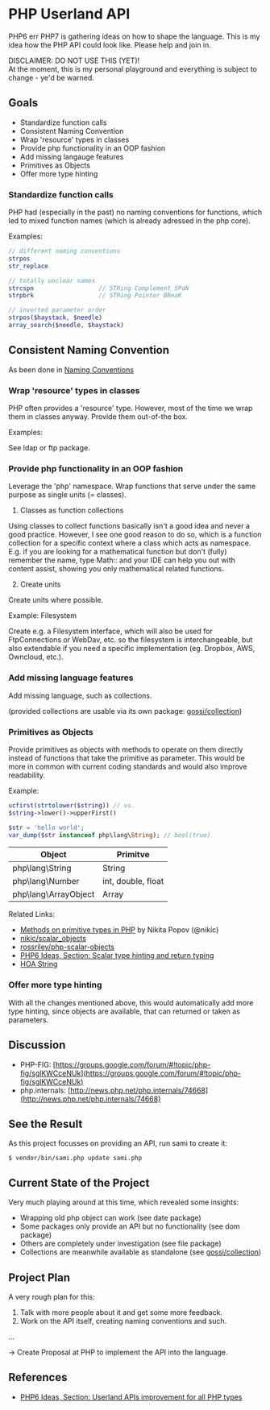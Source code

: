 # PHP Userland API

PHP6 err PHP7 is gathering ideas on how to shape the language. This is my idea how the PHP API could look like. Please help and join in. 

DISCLAIMER: DO NOT USE THIS (YET)!<br>
At the moment, this is my personal playground and everything is subject to change - ye'd be warned.

## Goals

- Standardize function calls
- Consistent Naming Convention
- Wrap 'resource' types in classes
- Provide php functionality in an OOP fashion
- Add missing langauge features
- Primitives as Objects
- Offer more type hinting

### Standardize function calls

PHP had (especially in the past) no naming conventions for functions, which led to mixed function names (which is already adressed in the php core).

Examples:

```php
// different naming conventions
strpos
str_replace

// totally unclear names
strcspn                  // STRing Complement SPaN
strpbrk                  // STRing Pointer BReaK

// inverted parameter order
strpos($haystack, $needle)
array_search($needle, $haystack)
```

## Consistent Naming Convention
As been done in [Naming Conventions](NAMING-CONVENTIONS.md)

### Wrap 'resource' types in classes

PHP often provides a 'resource' type. However, most of the time we wrap them in classes anyway. Provide them out-of-the box.

Examples:

See ldap or ftp package.

### Provide php functionality in an OOP fashion

Leverage the 'php' namespace. Wrap functions that serve under the same purpose as single units (= classes).

1) Classes as function collections

Using classes to collect functions basically isn't a good idea and never a good practice. However, I see one good reason to do so, which is a function collection for a specific context where a class which acts as namespace. E.g. if you are looking for a mathematical function but don't (fully) remember the name, type Math:: and your IDE can help you out with content assist, showing you only mathematical related functions.

2) Create units

Create units where possible. 

Example: Filesystem

Create e.g. a Filesystem interface, which will also be used for FtpConnections or WebDav, etc. so the filesystem is interchangeable, but also extendable if you need a specific implementation (eg. Dropbox, AWS, Owncloud, etc.).

### Add missing language features

Add missing language, such as collections.

(provided collections are usable via its own package: [gossi/collection](https://packagist.org/packages/gossi/collection))

### Primitives as Objects

Provide primitives as objects with methods to operate on them directly instead of functions that take the primitive as parameter. This would be more in common with current coding standards and would also improve readability.

Example:

```php
ucfirst(strtolower($string)) // vs.
$string->lower()->upperFirst()
```

```php
$str = 'hello world';
var_dump($str instanceof php\lang\String); // bool(true)
```

| Object | Primitve |
|--------|----------|
| php\lang\String | String |
| php\lang\Number | int, double, float |
| php\lang\ArrayObject | Array |

Related Links:

- [Methods on primitive types in PHP](https://nikic.github.io/2014/03/14/Methods-on-primitive-types-in-PHP.html) by Nikita Popov (@nikic)
- [nikic/scalar_objects](https://github.com/nikic/scalar_objects)
- [rossriley/php-scalar-objects](https://github.com/rossriley/php-scalar-objects)
- [PHP6 Ideas, Section: Scalar type hinting and return typing](https://wiki.php.net/ideas/php6#scalar_type_hinting_and_return_typing)
- [HOA String](https://github.com/hoaproject/String)

### Offer more type hinting

With all the changes mentioned above, this would automatically add more type hinting, since objects are available, that can returned or taken as parameters.

## Discussion

- PHP-FIG: [https://groups.google.com/forum/#!topic/php-fig/sglKWCceNUk](https://groups.google.com/forum/#!topic/php-fig/sglKWCceNUk)
- php.internals: [http://news.php.net/php.internals/74668](http://news.php.net/php.internals/74668)

## See the Result
As this project focusses on providing an API, run sami to create it:

```
$ vendor/bin/sami.php update sami.php
```

## Current State of the Project
Very much playing around at this time, which revealed some insights:

- Wrapping old php object can work (see date package)
- Some packages only provide an API but no functionality (see dom package)
- Others are completely under investigation (see file package)
- Collections are meanwhile available as standalone (see [gossi/collection](https://packagist.org/packages/gossi/collection))


## Project Plan

A very rough plan for this:

1. Talk with more people about it and get some more feedback.
2. Work on the API itself, creating naming conventions and such.

...

-> Create Proposal at PHP to implement the API into the language.


## References
- [PHP6 Ideas, Section: Userland APIs improvement for all PHP types](https://wiki.php.net/ideas/php6#userland_apis_improvement_for_all_php_types)
